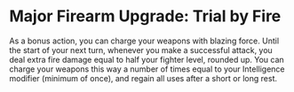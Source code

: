 # Major Firearm Upgrade: Trial by Fire

As a bonus action, you can charge your weapons with blazing force. Until the start of your next turn, whenever you make a successful attack, you deal extra fire damage equal to half your fighter level, rounded up. You can charge your weapons this way a number of times equal to your Intelligence modifier (minimum of once), and regain all uses after a short or long rest.